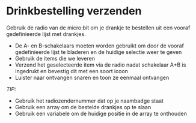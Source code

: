 # Drinkbestelling verzenden
Gebruik de radio van de micro:bit om je drankje te bestellen uit een vooraf gedefinieerde lijst met drankjes.
- De A- en B-schakelaars moeten worden gebruikt om door de vooraf gedefinieerde lijst te bladeren en de huidige selectie weer te geven
- Gebruik de items die we leveren
- Verzend het geselecteerde item via de radio nadat schakelaar A+B is ingedrukt en bevestig dit met een soort icoon
- Luister naar ontvangen snaren en toon ze eenmaal ontvangen

*TIP:*
- Gebruik het radiozendernummer dat op je naambadge staat
- Gebruik een array om de bestelde drankjes op te slaan
- Gebruik een variabele om de huidige positie in de array te onthouden